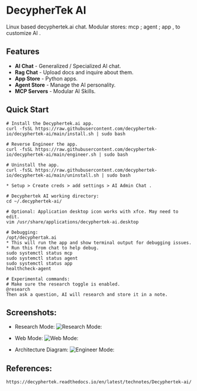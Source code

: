 # DecypherTek AI

Linux based decyphertek.ai chat. Modular stores: mcp ; agent ; app , to customize AI . 

## Features

- **AI Chat** - Generalized / Specialized AI chat.
- **Rag Chat** - Upload docs and inquire about them. 
- **App Store** - Python apps.
- **Agent Store** - Manage the AI personality.
- **MCP Servers** - Modular AI Skills.

## Quick Start
```
# Install the Decyphertek.ai app. 
curl -fsSL https://raw.githubusercontent.com/decyphertek-io/decyphertek-ai/main/install.sh | sudo bash

# Reverse Engineer the app.
curl -fsSL https://raw.githubusercontent.com/decyphertek-io/decyphertek-ai/main/engineer.sh | sudo bash

# Uninstall the app.
curl -fsSL https://raw.githubusercontent.com/decyphertek-io/decyphertek-ai/main/uninstall.sh | sudo bash

* Setup > Create creds > add settings > AI Admin Chat . 

# Decyphertek AI working directory:
cd ~/.decyphertek-ai/

# Optional: Application desktop icon works with xfce. May need to edit.
vim /usr/share/applications/decyphertek-ai.desktop

# Debugging:
/opt/decyphertak.ai 
* This will run the app and show terminal output for debugging issues.
* Run this from chat to help debug.
sudo systemctl status mcp
sudo systemctl status agent
sudo systemctl status app
healthcheck-agent

# Experimental commands:
# Make sure the research toggle is enabled.
@research
Then ask a question, AI will research and store it in a note. 
```

Screenshots:
-----------
* Research Mode:
![Research Mode:](https://raw.githubusercontent.com/decyphertek-io/configs/main/Logos/research.png)

* Web Mode:
![Web Mode:](https://raw.githubusercontent.com/decyphertek-io/configs/main/Logos/web.png)

* Architecture Diagram:
![Engineer Mode:](https://github.com/decyphertek-io/configs/blob/main/Logos/engineer.png)

References:
-----------
```
https://decyphertek.readthedocs.io/en/latest/technotes/Decyphertek-ai/
```
